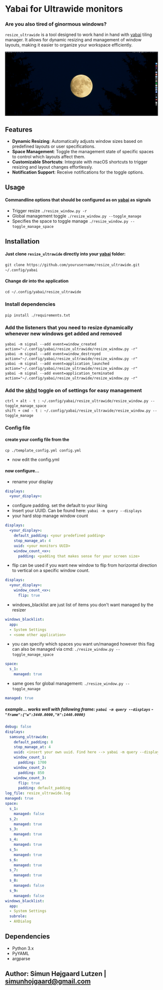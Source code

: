 # Yabai for Ultrawide monitors

### Are you also tired of ginormous windows?
`resize_ultrawide` is a tool designed to work hand in hand with [yabai](https://github.com/koekeishiya/yabai) tiling manager. It allows for dynamic resizing and management of window layouts, making it easier to organize your workspace efficiently.

![animation](.content/animation.gif)

## Features

- **Dynamic Resizing**: Automatically adjusts window sizes based on predefined layouts or user specifications.
- **Space Management**: Toggle the management state of specific spaces to control which layouts affect them.
- **Customizable Shortcuts**: Integrate with macOS shortcuts to trigger resizing and layout changes effortlessly.
- **Notification Support**: Receive notifications for the toggle options.

## Usage
#### Commandline options that should be configured as on [yabai](https://github.com/koekeishiya/yabai) as signals
* Trigger resize
`./resize_window.py -r`  
* Global management toggle
`./resize_window.py --toggle_manage`
* Specifies the space to toggle manage
`./resize_window.py --toggle_manage_space` 

## Installation

#### Just clone `resize_ultrawide` directly into your [yabai](https://github.com/koekeishiya/yabai) folder:
`git clone https://github.com/yourusername/resize_ultrawide.git ~/.config/yabai`
#### Change dir into the application
`cd ~/.config/yabai/resize_ultrawide`

### Install dependencies
`pip install ./requirements.txt`

### Add the listeners that you need to resize dynamically whenever new windows get added and removed

```
yabai -m signal --add event=window_created action="~/.config/yabai/resize_ultrawide/resize_window.py -r"
yabai -m signal --add event=window_destroyed action="~/.config/yabai/resize_ultrawide/resize_window.py -r"
yabai -m signal --add event=application_launched action="~/.config/yabai/resize_ultrawide/resize_window.py -r"
yabai -m signal --add event=application_terminated action="~/.config/yabai/resize_ultrawide/resize_window.py -r"
```

### Add the [skhd](https://github.com/koekeishiya/skhd) toggle on of settings for easy management
```
ctrl + alt - t : ~/.config/yabai/resize_ultrawide/resize_window.py --toggle_manage_space
shift + cmd - t : ~/.config/yabai/resize_ultrawide/resize_window.py --toggle_manage
```

### Config file
#### create your config file from the 
`cp ./template_config.yml config.yml`
* now edit the config.yml 

#### now configure...
* rename your display
```yaml
displays:
  <your_display>:
```
* configure padding. set the default to your liking
* Insert your UUID. Can be found here: `yabai -m query --displays`
* your hard stop manage window count
```yaml
displays:
  <your_display>:
    default_padding: <your predefined padding>
    stop_manage_at: 4
    uuid: <your monitors UUID>
    window_count_<x>:
      padding: <padding that makes sense for your screen size>
```
* flip can be used if you want new window to flip from horizontal direction to vertical on a specific window count.
```yaml
displays:
  <your_display>:
    window_count_<x>:
      flip: true
```
* windows_blacklist are just list of items you don't want managed by the resizer 
```yaml
windows_blacklist:
  app:
  - System Settings
  - <some other application>
```
* you can specify which spaces you want un/managed however this flag can also be managed via cmd: `./resize_window.py --toggle_manage_space`
```yaml
space:
  s_1:
    managed: true
```
* same goes for global management: `./resize_window.py --toggle_manage`
```yaml
managed: true
```

##### example... works well with following frame: `yabai -m query --displays` - `"frame":{"w":3440.0000,"h":1440.0000}`
```yaml
debug: false
displays:
  samsung_ultrawide:
    default_padding: 8
    stop_manage_at: 4
    uuid: <insert your own uuid. Find here --> yabai -m query --displays> 
    window_count_1:
      padding: 1700
    window_count_2:
      padding: 850
    window_count_3:
      flip: true
      padding: default_padding
log_file: resize_ultrawide.log
managed: true
space:
  s_1:
    managed: false
  s_2:
    managed: true
  s_3:
    managed: true
  s_4:
    managed: true
  s_5:
    managed: true
  s_6:
    managed: true
  s_7:
    managed: true
  s_8:
    managed: false
  s_9:
    managed: false
windows_blacklist:
  app:
  - System Settings
  subrole:
  - AXDialog

```

## Dependencies
* Python 3.x
* PyYAML
* argparse



## Author: Símun Højgaard Lutzen | simunhojgaard@gmail.com